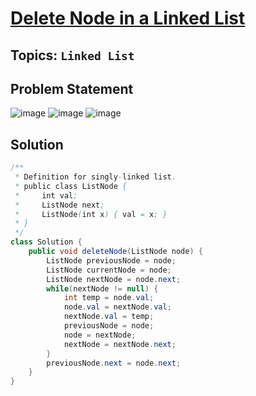 # [Delete Node in a Linked List](https://leetcode.com/problems/delete-node-in-a-linked-list/description/)
## Topics: `Linked List`
## Problem Statement
![image](https://github.com/SiddhantKumarMaurya/LeetCode_Questions/assets/107787014/2cfbe0b1-b46c-4fc7-bee3-162830c6ba9a)
![image](https://github.com/SiddhantKumarMaurya/LeetCode_Questions/assets/107787014/5a77f9d5-8dae-484b-a2c9-d38ba06065ad)
![image](https://github.com/SiddhantKumarMaurya/LeetCode_Questions/assets/107787014/03e8b0a5-778c-434c-a899-dc5b27361d22)
## Solution
```java
/**
 * Definition for singly-linked list.
 * public class ListNode {
 *     int val;
 *     ListNode next;
 *     ListNode(int x) { val = x; }
 * }
 */
class Solution {
    public void deleteNode(ListNode node) {
        ListNode previousNode = node;
        ListNode currentNode = node;
        ListNode nextNode = node.next;
        while(nextNode != null) {
            int temp = node.val;
            node.val = nextNode.val;
            nextNode.val = temp;
            previousNode = node;
            node = nextNode;
            nextNode = nextNode.next;
        }
        previousNode.next = node.next;
    }
}
```
